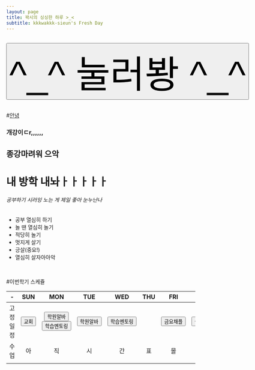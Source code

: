 ```yaml
---
layout: page
title: 꽉시의 싱싱한 하루 >_<
subtitle: kkkwakkk-sieun's Fresh Day
---
```


<br/>

<input type="button" style="font-size: 100px;" value="^_^ 눌러봥 ^_^" onclick="javascript:alert('메뤙')"/>
<br/>
<br/>

#[안녕](## "안녕 못 해")


### 개강이ㄷr,,,,,,
## 종강마려워 으악
# 내 방학 내놔ㅏㅏㅏㅏㅏ
###### 공부하기 시러잉 노는 게 제일 좋아 눈누난나
- 공부 열심히 하기
- 놀 땐 열심히 놀기
- 적당히 놀기
- 멋지게 살기
- 긍살(중요!)
- 열심히 살자아아악
<br/>



#이번학기 스케쥴

|   -   | SUN | MON | TUE | WED | THU | FRI | SAT |
| :--: | :--: | :--: | :--: | :--: | :--: | :--: | :--: |
| 고정 일정 | <input type="button" value="교회" onclick="javascript:alert('13:00 ~ 17:00')"/> | <input type="button" value="학원알바" onclick="javascript:alert('13:30 ~ 19:30')"/><br/><input type="button" value="학습멘토링" onclick="javascript:alert('20:00 ~ 22:00')"/> | <input type="button" value="학원알바" onclick="javascript:alert('13:30 ~ 19:30')"/> | <input type="button" value="학습멘토링" onclick="javascript:alert('20:00 ~ 22:00')"/> | | <input type="button" value="금요채플" onclick="javascript:alert('19:00 ~ 21:30')"/> | <input type="button" value="솔리데오연습" onclick="javascript:alert('15:00 ~ 17:00')"/> |
|수업|아|직|시|간|표|몰|라|
|||||||||